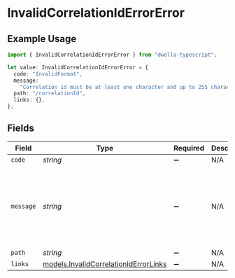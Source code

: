# InvalidCorrelationIdErrorError

## Example Usage

```typescript
import { InvalidCorrelationIdErrorError } from "dwolla-typescript";

let value: InvalidCorrelationIdErrorError = {
  code: "InvalidFormat",
  message:
    "Correlation id must be at least one character and up to 255 characters when supplied.",
  path: "/correlationId",
  links: {},
};
```

## Fields

| Field                                                                                 | Type                                                                                  | Required                                                                              | Description                                                                           | Example                                                                               |
| ------------------------------------------------------------------------------------- | ------------------------------------------------------------------------------------- | ------------------------------------------------------------------------------------- | ------------------------------------------------------------------------------------- | ------------------------------------------------------------------------------------- |
| `code`                                                                                | *string*                                                                              | :heavy_minus_sign:                                                                    | N/A                                                                                   | InvalidFormat                                                                         |
| `message`                                                                             | *string*                                                                              | :heavy_minus_sign:                                                                    | N/A                                                                                   | Correlation id must be at least one character and up to 255 characters when supplied. |
| `path`                                                                                | *string*                                                                              | :heavy_minus_sign:                                                                    | N/A                                                                                   | /correlationId                                                                        |
| `links`                                                                               | [models.InvalidCorrelationIdErrorLinks](../models/invalidcorrelationiderrorlinks.md)  | :heavy_minus_sign:                                                                    | N/A                                                                                   | {}                                                                                    |